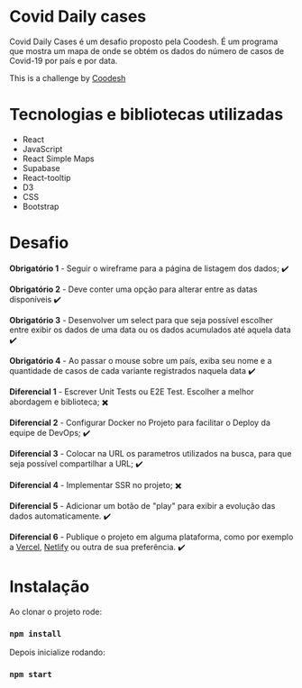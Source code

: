 # Covid Daily cases

Covid Daily Cases é um desafio proposto pela Coodesh. É um programa que mostra um mapa de onde se obtém os dados do número de casos de Covid-19 por país e por data.

This is a challenge by [Coodesh](https://coodesh.com/)

# Tecnologias e bibliotecas utilizadas

* React
* JavaScript
* React Simple Maps
* Supabase
* React-tooltip
* D3
* CSS
* Bootstrap

# Desafio

**Obrigatório 1** - Seguir o wireframe para a página de listagem dos dados; :heavy_check_mark:

**Obrigatório 2** - Deve conter uma opção para alterar entre as datas disponíveis :heavy_check_mark:

**Obrigatório 3** - Desenvolver um select para que seja possível escolher entre exibir os dados de uma data ou os dados acumulados até aquela data :heavy_check_mark:

**Obrigatório 4** - Ao passar o mouse sobre um país, exiba seu nome e a quantidade de casos de cada variante registrados naquela data :heavy_check_mark:

**Diferencial 1** - Escrever Unit Tests ou E2E Test. Escolher a melhor abordagem e biblioteca; :heavy_multiplication_x:

**Diferencial 2** - Configurar Docker no Projeto para facilitar o Deploy da equipe de DevOps; :heavy_check_mark:

**Diferencial 3** - Colocar na URL os parametros utilizados na busca, para que seja possível compartilhar a URL; :heavy_check_mark:

**Diferencial 4** - Implementar SSR no projeto; :heavy_multiplication_x:

**Diferencial 5** - Adicionar um botão de "play" para exibir a evolução das dados automaticamente. :heavy_check_mark:

**Diferencial 6** - Publique o projeto em alguma plataforma, como por exemplo a [Vercel](https://vercel.com/), [Netlify](https://www.netlify.com/) ou outra de sua preferência. :heavy_check_mark:


# Instalação

Ao clonar o projeto rode:
### `npm install`

Depois inicialize rodando:
### `npm start`

